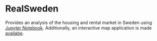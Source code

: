 # RealSweden

Provides an analysis of the housing and rental market in Sweden using [Jupyter Notebook](property_market.ipynb). Additionally, an interactive map application is made [availabe](imap).
